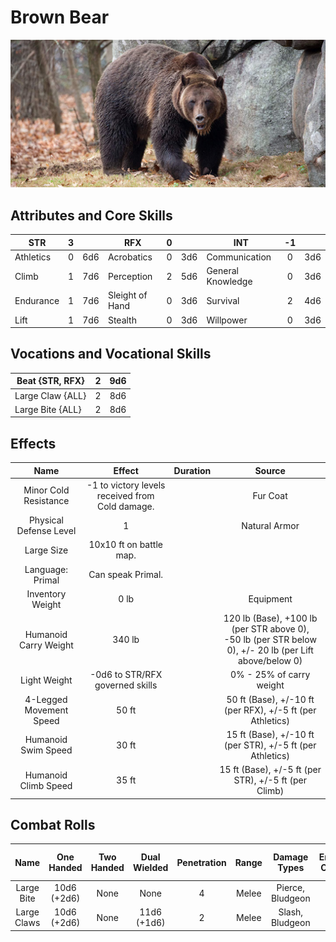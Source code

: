 # Brown Bear

![NotMyImage](BrownBear.png)

## Attributes and Core Skills

| STR       | 3 |    | RFX             | 0 |    | INT               | -1 |    |
| --------- | :-: | :-: | --------------- | :-: | :-: | ----------------- | :-: | :-: |
| Athletics | 0 | 6d6 | Acrobatics      | 0 | 3d6 | Communication     | 0 | 3d6 |
| Climb     | 1 | 7d6 | Perception      | 2 | 5d6 | General Knowledge | 0 | 3d6 |
| Endurance | 1 | 7d6 | Sleight of Hand | 0 | 3d6 | Survival          | 2 | 4d6 |
| Lift      | 1 | 7d6 | Stealth         | 0 | 3d6 | Willpower         | 0 | 3d6 |

## Vocations and Vocational Skills

| Beat {STR, RFX}  | 2 | 9d6 |
| ---------------- | :-: | :-: |
| Large Claw {ALL} | 2 | 8d6 |
| Large Bite {ALL} | 2 | 8d6 |

## Effects

|          Name          |                     Effect                     | Duration |                                                    Source                                                    |
| :---------------------: | :---------------------------------------------: | :------: | :----------------------------------------------------------------------------------------------------------: |
|  Minor Cold Resistance  | -1 to victory levels received from Cold damage. |          |                                                   Fur Coat                                                   |
| Physical Defense Level |                        1                        |          |                                                Natural Armor                                                |
|       Large Size       |             10x10 ft on battle map.             |          |                                                                                                              |
|    Language: Primal    |                Can speak Primal.                |          |                                                                                                              |
|    Inventory Weight    |                      0 lb                      |          |                                                  Equipment                                                  |
|  Humanoid Carry Weight  |                     340 lb                     |          | 120 lb (Base), +100 lb (per STR above 0),<br />-50 lb (per STR below 0), +/- 20 lb (per Lift above/below 0) |
|      Light Weight      |         -0d6 to STR/RFX governed skills         |          |                                           0% - 25% of carry weight                                           |
| 4-Legged Movement Speed |                      50 ft                      |          |                          50 ft (Base), +/-10 ft (per RFX), +/-5 ft (per Athletics)                          |
|   Humanoid Swim Speed   |                      30 ft                      |          |                          15 ft (Base), +/-10 ft (per STR), +/-5 ft (per Athletics)                          |
|  Humanoid Climb Speed  |                      35 ft                      |          |                             15 ft (Base), +/-5 ft (per STR), +/-5 ft (per Climb)                             |

## Combat Rolls

|    Name    | One<br />Handed | Two<br />Handed | Dual<br />Wielded | Penetration | Range | Damage<br />Types | Engageable<br />Opponents | Area Of<br />Effect | Resource<br />Class |
| :---------: | :--------------: | :-------------: | :---------------: | :---------: | :---: | :---------------: | :-----------------------: | :-----------------: | :-----------------: |
| Large Bite | 10d6<br />(+2d6) |      None      |       None       |      4      | Melee | Pierce, Bludgeon |          Focused          |        None        |        None        |
| Large Claws | 10d6<br />(+2d6) |      None      | 11d6<br />(+1d6) |      2      | Melee |  Slash, Bludgeon  |           Rapid           |        None        |        None        |
